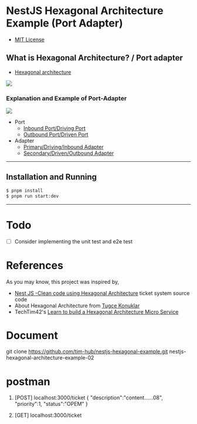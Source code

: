 # NestJS Hexagonal Architecture Example (Port Adapter)

- [MIT License](LICENSE.md)

## What is Hexagonal Architecture? / Port adapter

- [Hexagonal architecture](https://web.archive.org/web/20060711221010/http://alistair.cockburn.us:80/index.php/Hexagonal_architecture)

![](https://dev-to-uploads.s3.amazonaws.com/uploads/articles/a1lup0ewj49dtu28q4d5.png)

### Explanation and Example of Port-Adapter

![](https://dev-to-uploads.s3.amazonaws.com/uploads/articles/ks8hc96go37q6qtciiqu.png)

- Port
  - [Inbound Port/Driving Port](src/ticket/domain/inboud-ports/)
  - [Outbound Port/Driven Port](src/ticket/domain/outbound-ports/)
- Adapter
  - [Primary/Driving/Inbound Adapter](src/ticket/adapters/driving/)
  - [Secondary/Driven/Outbound Adapter](src/ticket/adapters/driven/)

---

## Installation and Running

```bash
$ pnpm install
$ pnpm run start:dev
```

---

# Todo

- [ ] Consider implementing the unit test and e2e test

# References

As you may know, this project was inspired by,

- [Nest JS -Clean code using Hexagonal Architecture](https://towardsdev.com/nest-js-clean-code-using-hexagonal-architecture-3442a37a6e8e) ticket system source code
- About Hexagonal Architecture from [Tugce Konuklar](https://medium.com/idealo-tech-blog/hexagonal-ports-adapters-architecture-e3617bcf00a0)
- TechTim42's [Learn to build a Hexagonal Architecture Micro Service ](https://dev.to/timhub/learn-to-build-a-hexagonal-architecture-micro-service-l1h)

# Document

git clone https://github.com/tim-hub/nestjs-hexagonal-example.git nestjs-hexagonal-architecture-example-02

# postman

1. [POST] localhost:3000/ticket
   {
   "description":"content......08",
   "priority":1,
   "status":"OPEM"
   }

2. [GET] localhost:3000/ticket
